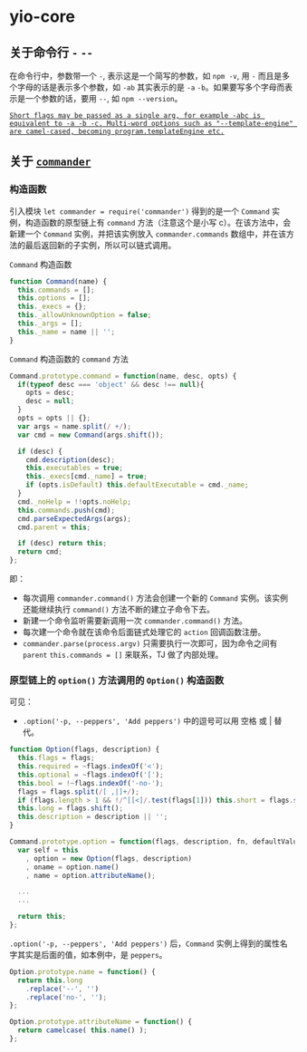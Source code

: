 # yio-core

## 关于命令行 `-` `--`
在命令行中，参数带一个 `-`, 表示这是一个简写的参数，如 `npm -v`, 用 `-` 而且是多个字母的话是表示多个参数，如 `-ab` 其实表示的是 `-a` `-b`。如果要写多个字母而表示是一个参数的话，要用 `--`, 如 `npm --version`。

[`Short flags may be passed as a single arg, for example -abc is equivalent to -a -b -c. Multi-word options such as "--template-engine" are camel-cased, becoming program.templateEngine etc.`](https://github.com/tj/commander.js/)

## 关于 [`commander`](https://github.com/tj/commander.js/)
### 构造函数
引入模块 `let commander = require('commander')` 得到的是一个 `Command` 实例，构造函数的原型链上有 `command` 方法（注意这个是小写 c）。在该方法中，会新建一个 `Command` 实例，并把该实例放入 `commander.commands` 数组中，并在该方法的最后返回新的子实例，所以可以链式调用。


`Command` 构造函数
```js
function Command(name) {
  this.commands = [];
  this.options = [];
  this._execs = {};
  this._allowUnknownOption = false;
  this._args = [];
  this._name = name || '';
}
```

`Command` 构造函数的 `command` 方法
```js
Command.prototype.command = function(name, desc, opts) {
  if(typeof desc === 'object' && desc !== null){
    opts = desc;
    desc = null;
  }
  opts = opts || {};
  var args = name.split(/ +/);
  var cmd = new Command(args.shift());

  if (desc) {
    cmd.description(desc);
    this.executables = true;
    this._execs[cmd._name] = true;
    if (opts.isDefault) this.defaultExecutable = cmd._name;
  }
  cmd._noHelp = !!opts.noHelp;
  this.commands.push(cmd);
  cmd.parseExpectedArgs(args);
  cmd.parent = this;

  if (desc) return this;
  return cmd;
};
```

即：
* 每次调用 `commander.command()` 方法会创建一个新的 `Command` 实例。该实例还能继续执行 `command()` 方法不断的建立子命令下去。
* 新建一个命令监听需要新调用一次 `commander.command()` 方法。
* 每次建一个命令就在该命令后面链式处理它的 `action` 回调函数注册。
* `commander.parse(process.argv)` 只需要执行一次即可，因为命令之间有 `parent` `this.commands = []` 来联系，TJ 做了内部处理。

### 原型链上的 `option()` 方法调用的 `Option()` 构造函数
可见：
* `.option('-p, --peppers', 'Add peppers')` 中的逗号可以用 空格 或 | 替代。

```js
function Option(flags, description) {
  this.flags = flags;
  this.required = ~flags.indexOf('<');
  this.optional = ~flags.indexOf('[');
  this.bool = !~flags.indexOf('-no-');
  flags = flags.split(/[ ,|]+/);
  if (flags.length > 1 && !/^[[<]/.test(flags[1])) this.short = flags.shift();
  this.long = flags.shift();
  this.description = description || '';
}
```

```js
Command.prototype.option = function(flags, description, fn, defaultValue) {
  var self = this
    , option = new Option(flags, description)
    , oname = option.name()
    , name = option.attributeName();

  ...
  ...

  return this;
};
```

`.option('-p, --peppers', 'Add peppers')` 后，`Command` 实例上得到的属性名字其实是后面的值，如本例中，是 `peppers`。

```js
Option.prototype.name = function() {
  return this.long
    .replace('--', '')
    .replace('no-', '');
};

Option.prototype.attributeName = function() {
  return camelcase( this.name() );
};
```
